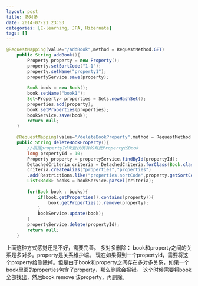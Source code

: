 ```yaml
---
layout: post
title: 多对多
date: 2014-07-21 23:53
categories: [E-learning, JPA, Hibernate]
tags: []
---
```


```java
@RequestMapping(value="/addBook",method = RequestMethod.GET)
	public String addBook(){
    	Property property = new Property();
    	property.setSortCode("1-1");
    	property.setName("property1");
    	propertyService.save(property);
    	
    	Book book = new Book();
    	book.setName("book1");
    	Set<Property> properties = Sets.newHashSet();
    	properties.add(property);
    	book.setProperties(properties);
    	bookService.save(book);
		return null;
	}
    
    @RequestMapping(value="/deleteBookProperty",method = RequestMethod.GET)
	public String deleteBookProperty(){
    	//根据propertyId来查找所有的有此Property的Book
    	long propertyId = 10;
    	Property property = propertyService.findById(propertyId);
    	DetachedCriteria criteria = DetachedCriteria.forClass(Book.class);
		criteria.createAlias("properties","properties")
		.add(Restrictions.like("properties.sortCode",property.getSortCode(),MatchMode.ANYWHERE));
		List<Book> books = bookService.parsel(criteria);
		
		for(Book book : books){
			if(book.getProperties().contains(property)){
				book.getProperties().remove(property);
			}
			bookService.update(book);
		}
		propertyService.delete(propertyId);
		return null;
	}
```

上面这种方式感觉还是不好，需要完善。
多对多删除：
book和property之间的关系是多对多。property是关系维护端。
现在如果得到一个propertyId，需要将这个property给删除掉。但是由于book和property之间存在多对多关系，如果一个book里面的properties包含了property，那么删除会报错。
这个时候需要将book全部找出，然后book remove 该property，再删除。
